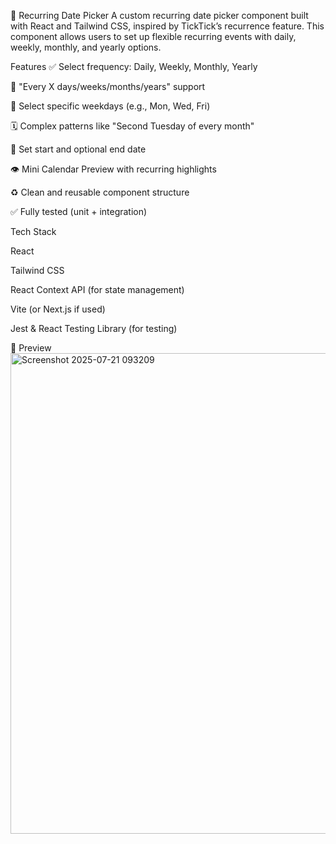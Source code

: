 📅 Recurring Date Picker
A custom recurring date picker component built with React and Tailwind CSS, inspired by TickTick’s recurrence feature. This component allows users to set up flexible recurring events with daily, weekly, monthly, and yearly options.

Features
✅ Select frequency: Daily, Weekly, Monthly, Yearly

🔁 "Every X days/weeks/months/years" support

📅 Select specific weekdays (e.g., Mon, Wed, Fri)

🗓️ Complex patterns like "Second Tuesday of every month"

📆 Set start and optional end date

👁️ Mini Calendar Preview with recurring highlights

♻️ Clean and reusable component structure

✅ Fully tested (unit + integration)

 Tech Stack
 
React

Tailwind CSS

React Context API (for state management)

Vite (or Next.js if used)

Jest & React Testing Library (for testing)

📸 Preview
<img width="1343" height="769" alt="Screenshot 2025-07-21 093209" src="https://github.com/user-attachments/assets/9f83309d-42ba-49c6-b65f-0748ca6447a4" />

